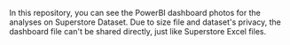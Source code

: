 In this repository, you can see the PowerBI dashboard photos for the analyses on Superstore Dataset. Due to size file and dataset's privacy, the dashboard file can't be shared directly, just like Superstore Excel files.
